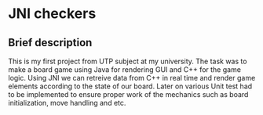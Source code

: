 # **JNI checkers**
## Brief description
This is my first project from UTP subject at my university. The task was to make a board game using Java for rendering GUI and C++ for the game logic.
Using JNI we can retreive data from C++ in real time and render game elements according to the state of our board. Later on various Unit test had to be
implemented to ensure proper work of the mechanics such as board initialization, move handling and etc.
